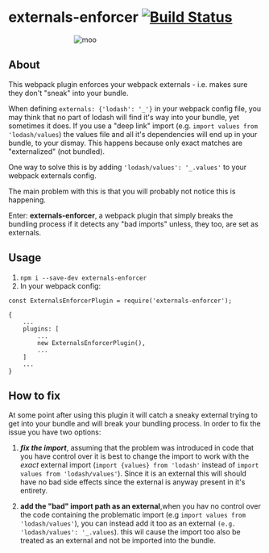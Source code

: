 # externals-enforcer [![Build Status][ci-img]][ci]
[ci-img]:  https://travis-ci.org/wix-incubator/externals-enforcer.svg
[ci]:      https://travis-ci.org/wix-incubator/externals-enforcer

&nbsp;&nbsp;&nbsp;&nbsp;&nbsp;&nbsp;&nbsp;&nbsp;&nbsp;&nbsp;&nbsp;&nbsp;&nbsp;&nbsp;&nbsp;&nbsp;&nbsp;&nbsp;&nbsp;&nbsp;&nbsp;&nbsp;&nbsp;&nbsp;&nbsp;&nbsp;&nbsp;&nbsp;&nbsp;&nbsp;&nbsp;&nbsp; ![moo]

[moo]: https://static.wixstatic.com/media/7c303e_fced13e8662946baaab2b3f21211f075~mv2.png/v1/fill/w_200,h_200,al_c,q_80,usm_0.66_1.00_0.01/7c303e_fced13e8662946baaab2b3f21211f075~mv2.png

## About
This webpack plugin enforces your webpack externals - i.e. makes sure they don't "sneak" into your bundle.

When defining `externals: {'lodash': '_'}` in your webpack config file, you may think that no part of lodash will find it's way into your bundle, yet sometimes it does. If you use a "deep link" import (e.g. `import values from 'lodash/values`) the values file and all it's dependencies will end up in your bundle, to your dismay.  This happens because only exact matches are "externalized" (not bundled).

One way to solve this is by adding `'lodash/values': '_.values'` to your webpack externals config.

The main problem with this is that you will probably not notice this is happening.

Enter: **externals-enforcer**, a webpack plugin that simply breaks the bundling process if it detects any "bad imports" unless, they too, are set as externals. 

 

## Usage
1. `npm i --save-dev externals-enforcer`
2. In your webpack config:
```
const ExternalsEnforcerPlugin = require('externals-enforcer');

{
    ...
    plugins: [
        ...
        new ExternalsEnforcerPlugin(),
        ...
    ]
    ...
}
```

## How to fix
At some point after using this plugin it will catch a sneaky external trying to get into your bundle and will break your bundling process. In order to fix the issue you have two options:
1. ***fix the import***, assuming that the problem was introduced in code that you have control over it is best to change the import to work with the *exact* external import (`import {values} from 'lodash'` instead of `import values from 'lodash/values'`). Since it is an external this will should have no bad side effects since the external is anyway present in it's entirety.

2. **add the "bad" import path as an external**,when you hav no control over the code containing the problematic import (e.g `import values from 'lodash/values'`), you can instead add it too as an external `(e.g. 'lodash/values': '_.values`). this wil cause the import too also be treated as an external and not be imported into the bundle. 
